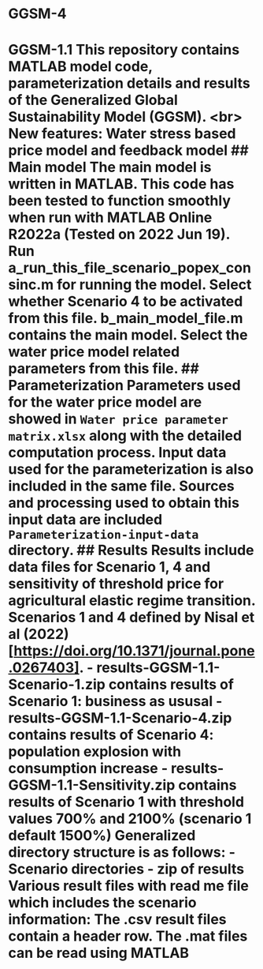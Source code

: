 # GGSM-4
# GGSM-1.1 This repository contains MATLAB model code, parameterization details and results of the Generalized Global Sustainability Model (GGSM). &lt;br> New features: Water stress based price model and feedback model  ## Main model  The main model is written in MATLAB. This code has been tested to function smoothly when run with MATLAB Online R2022a (Tested on 2022 Jun 19).  Run a_run_this_file_scenario_popex_consinc.m for running the model. Select whether Scenario 4 to be activated from this file. b_main_model_file.m contains the main model. Select the water price model related parameters from this file.   ## Parameterization Parameters used for the water price model are showed in `Water price parameter matrix.xlsx` along with the detailed computation process. Input data used for the parameterization is also included in the same file. Sources and processing used to obtain this input data are included `Parameterization-input-data` directory.   ## Results  Results include data files for Scenario 1, 4 and sensitivity of threshold price for agricultural elastic regime transition. Scenarios 1 and 4 defined by Nisal et al (2022) [https://doi.org/10.1371/journal.pone.0267403].     - results-GGSM-1.1-Scenario-1.zip contains results of Scenario 1: business as ususal    - results-GGSM-1.1-Scenario-4.zip contains results of Scenario 4: population explosion with consumption increase    - results-GGSM-1.1-Sensitivity.zip contains results of Scenario 1 with threshold values 700% and 2100% (scenario 1 default 1500%)  Generalized directory structure is as follows:    - Scenario directories      - zip of results           Various result files with read me file which includes the scenario information: The .csv result files contain a header row. The .mat files can be read using MATLAB

